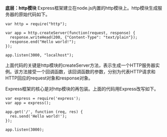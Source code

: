 **底层：http模块**
Express框架建立在node.js内置的http模块上。http模块生成服务器的原始代码如下。
```
var http = require("http");

var app = http.createServer(function(request, response) {
  response.writeHead(200, {"Content-Type": "text/plain"});
  response.end("Hello world!");
});

app.listen(3000, "localhost");
```
上面代码的关键是http模块的createServer方法，表示生成一个HTTP服务器实例。该方法接受一个回调函数，该回调函数的参数，分别为代表HTTP请求和HTTP回应的request对象和response对象。

Express框架的核心是对http模块的再包装。上面的代码用Express改写如下。
```
var express = require('express');
var app = express();

app.get('/', function (req, res) {
  res.send('Hello world!');
});

app.listen(3000);
```